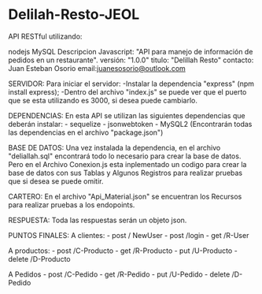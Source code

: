 # Delilah-Resto-JEOL

API RESTful utilizando:

nodejs
MySQL
Descripcion Javascript: "API para manejo de información de pedidos en un restaurante". versión: "1.0.0" titulo: "Delillah Resto" contacto: Juan Esteban Osorio email:juanesosorio@outlook.com

SERVIDOR:
Para iniciar el servidor: -Instalar la dependencia "express" (npm install express); -Dentro del archivo "index.js" se puede ver que el puerto que se esta utilizando es 3000, si desea puede cambiarlo.

DEPENDENCIAS:
En esta API se utilizan las siguientes dependencias que deberán instalar: -  sequelize - jsonwebtoken - MySQL2 (Encontrarán todas las dependencias en el archivo "package.json")

BASE DE DATOS:
Una vez instalada la dependencia, en el archivo "deliallah.sql" encontrará todo lo necesario para crear la base de datos. Pero en el Archivo Conexion.js esta inplementado un codigo para crear la base de datos con sus Tablas y Algunos Registros para realizar pruebas que si desea se puede omitir.

CARTERO:
En el archivo "Api_Material.json" se encuentran los Recursos para realizar pruebas a los endopoints.

RESPUESTA:
Toda las respuestas serán un objeto json.

PUNTOS FINALES:
A clientes: - post / NewUser - post /login - get /R-User 

A productos: - post /C-Producto - get /R-Producto - put /U-Producto - delete /D-Producto

A Pedidos - post /C-Pedido - get /R-Pedido - put /U-Pedido - delete /D-Pedido
